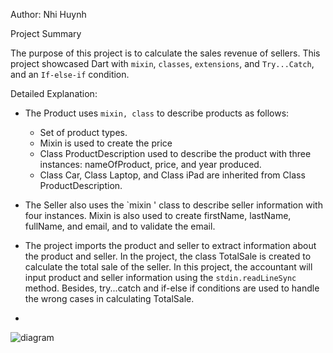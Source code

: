 Author: Nhi Huynh

Project Summary

The purpose of this project is to calculate the sales revenue of sellers.
This project showcased Dart with `mixin`, `classes`, `extensions`, and `Try...Catch`, and an `If-else-if` condition.

Detailed Explanation:

* The Product uses `mixin, class` to describe products as follows:

  -   Set of product types.
  -   Mixin is used to create the price
  -   Class ProductDescription used to describe the product with three instances: nameOfProduct, price, and year produced.
  -   Class Car, Class Laptop, and Class iPad are inherited from Class ProductDescription.

* The Seller also uses the `mixin ' class to describe seller information with four instances. Mixin is also used to create firstName, lastName, fullName, and email, and to validate the email.

* The project imports the product and seller to extract information about the product and seller. In the project, the class TotalSale is created to calculate the total sale of the seller. In this project, the accountant will input product and seller information using the `stdin.readLineSync` method. Besides, try...catch and if-else if conditions are used to handle the wrong cases in calculating TotalSale.

* 
![diagram](https://github.com/user-attachments/assets/e3765290-21db-41c5-b8ea-1aa938fd9b7c)
